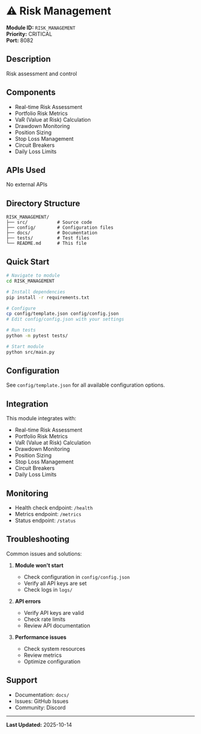 # ⚠️ Risk Management

**Module ID:** `RISK_MANAGEMENT`  
**Priority:** CRITICAL  
**Port:** 8082

## Description

Risk assessment and control

## Components

- Real-time Risk Assessment
- Portfolio Risk Metrics
- VaR (Value at Risk) Calculation
- Drawdown Monitoring
- Position Sizing
- Stop Loss Management
- Circuit Breakers
- Daily Loss Limits

## APIs Used

No external APIs

## Directory Structure

```
RISK_MANAGEMENT/
├── src/           # Source code
├── config/        # Configuration files
├── docs/          # Documentation
├── tests/         # Test files
└── README.md      # This file
```

## Quick Start

```bash
# Navigate to module
cd RISK_MANAGEMENT

# Install dependencies
pip install -r requirements.txt

# Configure
cp config/template.json config/config.json
# Edit config/config.json with your settings

# Run tests
python -m pytest tests/

# Start module
python src/main.py
```

## Configuration

See `config/template.json` for all available configuration options.

## Integration

This module integrates with:
- Real-time Risk Assessment
- Portfolio Risk Metrics
- VaR (Value at Risk) Calculation
- Drawdown Monitoring
- Position Sizing
- Stop Loss Management
- Circuit Breakers
- Daily Loss Limits

## Monitoring

- Health check endpoint: `/health`
- Metrics endpoint: `/metrics`
- Status endpoint: `/status`

## Troubleshooting

Common issues and solutions:

1. **Module won't start**
   - Check configuration in `config/config.json`
   - Verify all API keys are set
   - Check logs in `logs/`

2. **API errors**
   - Verify API keys are valid
   - Check rate limits
   - Review API documentation

3. **Performance issues**
   - Check system resources
   - Review metrics
   - Optimize configuration

## Support

- Documentation: `docs/`
- Issues: GitHub Issues
- Community: Discord

---

**Last Updated:** 2025-10-14
